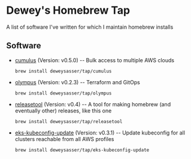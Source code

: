 # Dewey's Homebrew Tap

A list of software I've written for which I maintain homebrew installs

## Software

* [cumulus](https://github.com/deweysasser/cumulus) (Version: v0.5.0) -- Bulk access to multiple AWS clouds

  ```brew install deweysasser/tap/cumulus```


* [olympus](https://github.com/deweysasser/olympus) (Version: v0.2.3) -- Terraform and GitOps

  ```brew install deweysasser/tap/olympus```


* [releasetool](https://github.com/deweysasser/releasetool) (Version: v0.4) -- A tool for making homebrew (and eventually other) releases, like this one

  ```brew install deweysasser/tap/releasetool```


* [eks-kubeconfig-update](https://github.com/deweysasser/eks-kubeconfig-update) (Version: v0.3.1) -- Update kubeconfig for all clusters reachable from all AWS profiles

  ```brew install deweysasser/tap/eks-kubeconfig-update```

